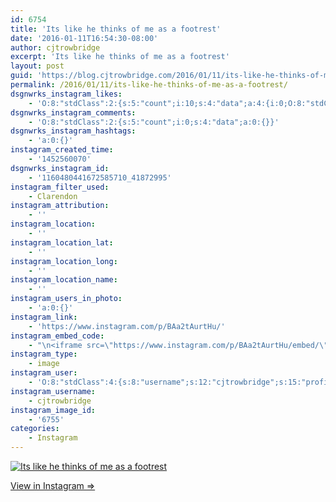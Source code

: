 ```yaml
---
id: 6754
title: 'Its like he thinks of me as a footrest'
date: '2016-01-11T16:54:30-08:00'
author: cjtrowbridge
excerpt: 'Its like he thinks of me as a footrest'
layout: post
guid: 'https://blog.cjtrowbridge.com/2016/01/11/its-like-he-thinks-of-me-as-a-footrest/'
permalink: /2016/01/11/its-like-he-thinks-of-me-as-a-footrest/
dsgnwrks_instagram_likes:
    - 'O:8:"stdClass":2:{s:5:"count";i:10;s:4:"data";a:4:{i:0;O:8:"stdClass":4:{s:8:"username";s:9:"jimmieeee";s:15:"profile_picture";s:99:"https://scontent.cdninstagram.com/hphotos-xtf1/t51.2885-19/928850_1671367393084702_1336495124_a.jpg";s:2:"id";s:8:"28064856";s:9:"full_name";s:12:"Jimmie Erwin";}i:1;O:8:"stdClass":4:{s:8:"username";s:7:"raybxxx";s:15:"profile_picture";s:99:"https://scontent.cdninstagram.com/hphotos-xtf1/t51.2885-19/11809810_803854289713572_438639423_a.jpg";s:2:"id";s:7:"2300918";s:9:"full_name";s:9:"Ray Bacon";}i:2;O:8:"stdClass":4:{s:8:"username";s:10:"icareagain";s:15:"profile_picture";s:110:"https://scontent.cdninstagram.com/hphotos-xpt1/t51.2885-19/s150x150/11820640_1639576369646752_1086291495_a.jpg";s:2:"id";s:8:"27123214";s:9:"full_name";s:11:"icare again";}i:3;O:8:"stdClass":4:{s:8:"username";s:20:"tequilamockingbird89";s:15:"profile_picture";s:110:"https://scontent.cdninstagram.com/hphotos-xfp1/t51.2885-19/s150x150/12555886_1530016883691167_1595282005_a.jpg";s:2:"id";s:8:"42374686";s:9:"full_name";s:20:"tequilamockingbird89";}}}'
dsgnwrks_instagram_comments:
    - 'O:8:"stdClass":2:{s:5:"count";i:0;s:4:"data";a:0:{}}'
dsgnwrks_instagram_hashtags:
    - 'a:0:{}'
instagram_created_time:
    - '1452560070'
dsgnwrks_instagram_id:
    - '1160480441672585710_41872995'
instagram_filter_used:
    - Clarendon
instagram_attribution:
    - ''
instagram_location:
    - ''
instagram_location_lat:
    - ''
instagram_location_long:
    - ''
instagram_location_name:
    - ''
instagram_users_in_photo:
    - 'a:0:{}'
instagram_link:
    - 'https://www.instagram.com/p/BAa2tAurtHu/'
instagram_embed_code:
    - "\n<iframe src=\"https://www.instagram.com/p/BAa2tAurtHu/embed/\" width=\"612\" height=\"710\" frameborder=\"0\" scrolling=\"no\" allowtransparency=\"true\" class=\"insta-image-embed\"></iframe>\n"
instagram_type:
    - image
instagram_user:
    - 'O:8:"stdClass":4:{s:8:"username";s:12:"cjtrowbridge";s:15:"profile_picture";s:109:"https://scontent.cdninstagram.com/hphotos-xta1/t51.2885-19/s150x150/12081186_1759494767611229_280555941_a.jpg";s:2:"id";s:8:"41872995";s:9:"full_name";s:13:"CJ Trowbridge";}'
instagram_username:
    - cjtrowbridge
instagram_image_id:
    - '6755'
categories:
    - Instagram
---
```


[![Its like he thinks of me as a footrest](https://blog.cjtrowbridge.com/wp-content/uploads/2016/01/1452560070-1-1.jpg)](https://www.instagram.com/p/BAa2tAurtHu/)

[View in Instagram ⇒](https://www.instagram.com/p/BAa2tAurtHu/)